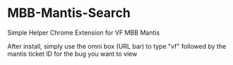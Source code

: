 MBB-Mantis-Search
=================

Simple Helper Chrome Extension for VF MBB Mantis

After install, simply use the omni box (URL bar) to type "vf" followed by the mantis ticket ID for the bug you want to view
